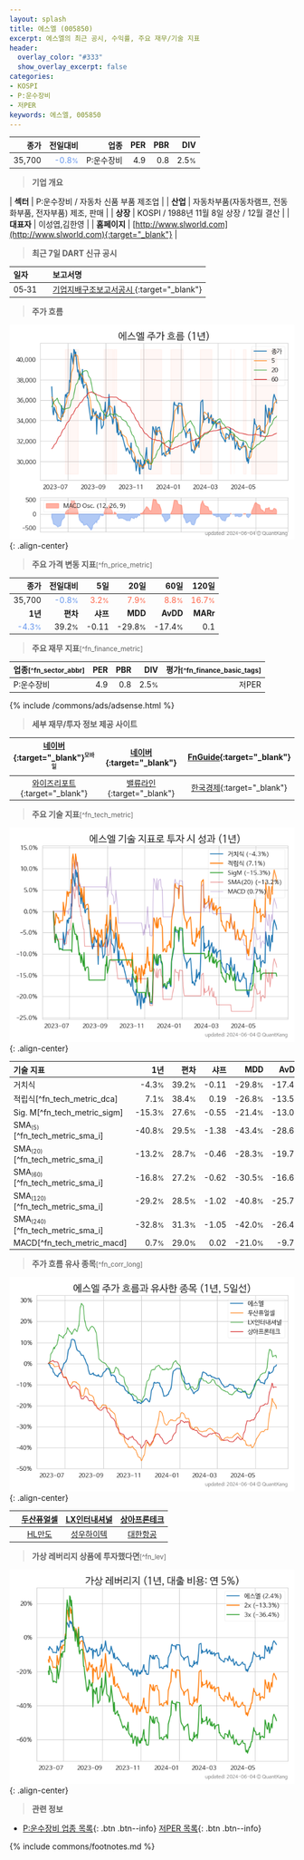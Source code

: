 ```yaml
---
layout: splash
title: 에스엘 (005850)
excerpt: 에스엘의 최근 공시, 수익률, 주요 재무/기술 지표
header:
  overlay_color: "#333"
  show_overlay_excerpt: false
categories:
- KOSPI
- P:운수장비
- 저PER
keywords: 에스엘, 005850
---
```


| **종가** | **전일대비** | **업종** | **PER** | **PBR** | **DIV** |
| -------: | -----------: | -------: | ------: | ------: | ------: |
| 35,700 | <span style="color: cornflowerblue">-0.8<small>%</small></span> | P:운수장비 | 4.9 | 0.8 | 2.5<small>%</small> |

<!-- more -->


> **기업 개요**<a id="company"></a>

| <span style="white-space:nowrap;">**섹터**</span> | P:운수장비 / 자동차 신품 부품 제조업 |
| <span style="white-space:nowrap;">**산업**</span> | 자동차부품(자동차램프, 전동화부품, 전자부품) 제조, 판매 |
| <span style="white-space:nowrap;">**상장**</span> | KOSPI / 1988년 11월 8일 상장 / 12월 결산 |
| <span style="white-space:nowrap;">**대표자**</span> | 이성엽,김한영 |
| <span style="white-space:nowrap;">**홈페이지**</span> | [http://www.slworld.com](http://www.slworld.com){:target="_blank"} |


> **최근 7일 DART 신규 공시**<a id="dart"></a>

| **일자** |      | **보고서명** |
| :------- | :--- | :----------- |
| 05&#x2011;31 | | [기업지배구조보고서공시              ](https://dart.fss.or.kr/dsaf001/main.do?rcpNo=20240531800842){:target="_blank"} |


> **주가 흐름**<a id="price"></a>

![005850](/stock/images/005850.png){: .align-center}


> **주요 가격 변동 지표**<small>[^fn_price_metric]</small>

| **종가** | **전일대비** | **5일** | **20일** | **60일** | **120일** |
| -------: | -----------: | ------: | -------: | -------: | --------: |
| 35,700 | <span style="color: cornflowerblue">-0.8<small>%</small></span> | <span style="color: tomato">3.2<small>%</small></span> | <span style="color: tomato">7.9<small>%</small></span> | <span style="color: tomato">8.8<small>%</small></span> | <span style="color: tomato">16.7<small>%</small></span> |
| **1년** | **편차** | **샤프** | **MDD** | **AvDD** | **MARr** |
| <span style="color: cornflowerblue">-4.3<small>%</small></span> | 39.2<small>%</small> | -0.11 | -29.8<small>%</small> | -17.4<small>%</small> | 0.1 |


> **주요 재무 지표**<small>[^fn_finance_metric]</small>

| **업종**<small>[^fn_sector_abbr]</small> | **PER** | **PBR** | **DIV** | **평가**<small>[^fn_finance_basic_tags]</small> |
| :--------------------------------------- | ------: | ------: | ------: | ----------------------------------------------: |
| P:운수장비 | 4.9 | 0.8 | 2.5<small>%</small> | 저PER |



{% include /commons/ads/adsense.html %}

> **세부 재무/투자 정보 제공 사이트**

| [네이버](https://m.stock.naver.com/domestic/stock/005850/finance/summary){:target="_blank"}<sup><small>모바일</small></sup> | [네이버](https://finance.naver.com/item/coinfo.naver?code=005850){:target="_blank"} | [FnGuide](https://comp.fnguide.com/SVO2/ASP/SVD_Invest.asp?gicode=A005850&MenuYn=Y){:target="_blank"} |
| :---: | :---: | :---: |
| [와이즈리포트](https://comp.wisereport.co.kr/company/c1040001.aspx?cmp_cd=005850){:target="_blank"} | [밸류라인](https://www.valueline.co.kr/finance/summary/005850){:target="_blank"} | [한국경제](https://markets.hankyung.com/stock/005850/financial-summary){:target="_blank"} |


> **주요 기술 지표**<small>[^fn_tech_metric]</small>


![005850](/stock/images/005850_tech.png){: .align-center}

| **기술 지표** | **1년** | **편차** | **샤프** | **MDD** | **AvDD** |
| :------------ | ------: | -----------: | -------: | ------: | -------: |
| 거치식 | -4.3<small>%</small> | 39.2<small>%</small> | -0.11 | -29.8<small>%</small> | -17.4<small>%</small> |
| 적립식[^fn_tech_metric_dca] | 7.1<small>%</small> | 38.4<small>%</small> | 0.19 | -26.8<small>%</small> | -13.5<small>%</small> |
| Sig. M[^fn_tech_metric_sigm] | -15.3<small>%</small> | 27.6<small>%</small> | -0.55 | -21.4<small>%</small> | -13.0<small>%</small> |
| SMA<small><sub>(5)</sub></small>[^fn_tech_metric_sma_i] | -40.8<small>%</small> | 29.5<small>%</small> | -1.38 | -43.4<small>%</small> | -28.6<small>%</small> |
| SMA<small><sub>(20)</sub></small>[^fn_tech_metric_sma_i] | -13.2<small>%</small> | 28.7<small>%</small> | -0.46 | -28.3<small>%</small> | -19.7<small>%</small> |
| SMA<small><sub>(60)</sub></small>[^fn_tech_metric_sma_i] | -16.8<small>%</small> | 27.2<small>%</small> | -0.62 | -30.5<small>%</small> | -16.6<small>%</small> |
| SMA<small><sub>(120)</sub></small>[^fn_tech_metric_sma_i] | -29.2<small>%</small> | 28.5<small>%</small> | -1.02 | -40.8<small>%</small> | -25.7<small>%</small> |
| SMA<small><sub>(240)</sub></small>[^fn_tech_metric_sma_i] | -32.8<small>%</small> | 31.3<small>%</small> | -1.05 | -42.0<small>%</small> | -26.4<small>%</small> |
| MACD[^fn_tech_metric_macd] | 0.7<small>%</small> | 29.0<small>%</small> | 0.02 | -21.0<small>%</small> | -9.7<small>%</small> |


> **주가 흐름 유사 종목**<a id="corr"></a><small>[^fn_corr_long]</small>

![005850](/stock/images/005850_corr.png){: .align-center}

|       | [두산퓨얼셀](/336260/) | [LX인터내셔널](/001120/) | [상아프론테크](/089980/) |
| :---: | :------------------------------------: | :------------------------------------: | :------------------------------------: |
|       | [HL만도](/204320/) | [성우하이텍](/015750/) | [대한항공](/003490/) |


> **가상 레버리지 상품에 투자했다면**<a id="2x"></a><small>[^fn_lev]</small>

![005850](/stock/images/005850_2x.png){: .align-center}


> **관련 정보**

- [P:운수장비 업종 목록](/stats/sector/kospi_업종_운수장비_종목/){: .btn .btn--info} [저PER 목록](/fn/fn_low_per/){: .btn .btn--info}

{% include commons/footnotes.md %}